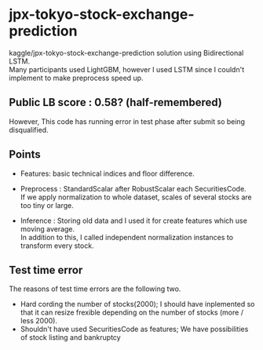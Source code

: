# jpx-tokyo-stock-exchange-prediction
kaggle/jpx-tokyo-stock-exchange-prediction solution using Bidirectional LSTM.<br>
Many participants used LightGBM, however I used LSTM since I couldn't implement to make preprocess speed up.<br>

## Public LB score : 0.58? (half-remembered)<br>
However, This code has running error in test phase after submit so being disqualified.

## Points
- Features: basic technical indices and floor difference.<br>

- Preprocess : StandardScalar after RobustScalar each SecuritiesCode.<br>
  If we apply normalization to whole dataset, scales of several stocks are too tiny or large. <br>
  
- Inference : Storing old data and I used it for create features which use moving average.<br>
  In addition to this, I called independent normalization instances to transform every stock.
  
## Test time error
The reasons of test time errors are the following two.
- Hard cording the number of stocks(2000); I should have inplemented so that it can resize frexible depending on the number of stocks (more / less 2000).<br>
- Shouldn't have used SecuritiesCode as features; We have possibilities of stock listing and bankruptcy
